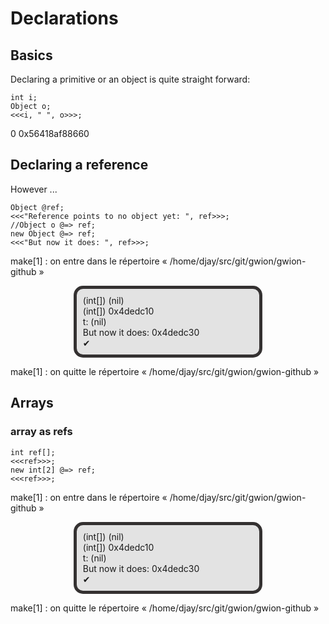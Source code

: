 # Declarations

## Basics

Declaring a primitive or an object is quite straight forward:
``` gw
int i;
Object o;
<<<i, " ", o>>>;
```
0 0x56418af88660

## Declaring a reference
However ...
``` gw
Object @ref;
<<<"Reference points to no object yet: ", ref>>>;
//Object o @=> ref;
new Object @=> ref;
<<<"But now it does: ", ref>>>;
```
make[1] : on entre dans le répertoire « /home/djay/src/git/gwion/gwion-github »
<p style="background-color:#e3e3e3; border: 5px solid #343131; padding: 10px; margin-right: 20%; margin-left: 20%; -moz-border-radius: 15px; -webkit-border-radius: 15px;">
(int[]) (nil)<br/>
(int[]) 0x4dedc10<br/>
t: (nil)<br/>
But now it does: 0x4dedc30<br/>
&#10004;
</p>
make[1] : on quitte le répertoire « /home/djay/src/git/gwion/gwion-github »

## Arrays

### array as refs

``` gw
int ref[];
<<<ref>>>;
new int[2] @=> ref;
<<<ref>>>;
```
make[1] : on entre dans le répertoire « /home/djay/src/git/gwion/gwion-github »
<p style="background-color:#e3e3e3; border: 5px solid #343131; padding: 10px; margin-right: 20%; margin-left: 20%; -moz-border-radius: 15px; -webkit-border-radius: 15px;">
(int[]) (nil)<br/>
(int[]) 0x4dedc10<br/>
t: (nil)<br/>
But now it does: 0x4dedc30<br/>
&#10004;
</p>
make[1] : on quitte le répertoire « /home/djay/src/git/gwion/gwion-github »
